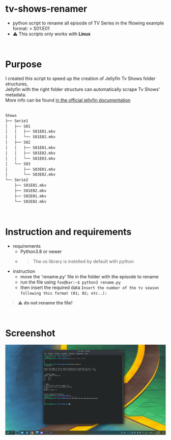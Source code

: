 # tv-shows-renamer
- python script to rename all episode of TV Series in the fllowing example format: > S01:E01
- ⚠️ This scripts only works with **Linux**

</br>

# Purpose
I created this script to speed up the creation of Jellyfin Tv Shows folder structures, <br>
Jellyfin with the right folder structure can automatically scrape Tv Shows' metadata. <br>
More info can be found <a href="https://jellyfin.org/docs/general/server/media/shows">in the official jellyfin documentation</a>

```bash

Shows
├── Serie1
│   ├── S01
│   │   ├── S01E01.mkv
│   │   └── S01E02.mkv
│   ├── S02
│   │   ├── S01E01.mkv
│   │   ├── S01E02.mkv
│   │   └── S01E03.mkv
│   └── S03
│       ├── S03E01.mkv
│       └── S03E02.mkv
└── Serie2
    ├── S01E01.mkv
    ├── S01E02.mkv
    ├── S02E01.mkv
    └── S02E02.mkv

```

</br>

# Instruction and requirements
- requirements
  - Python3.8 or newer
  - > The os library is instelled by default with python
- instruction
  - move the 'rename.py' file in the folder with the episode to rename
  - run the file using ```foo@bar:~$ python3 rename.py```
  - then insert the required data ```Insert the number of the tv season following this format (01; 02; etc..):    ```
> ⚠️ **do not rename the file!**

</br>

# Screenshot
![screenshot](./img/screenshot.png)

